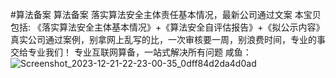 #算法备案
算法备案 落实算法安全主体责任基本情况，最新公司通过文案  本宝贝包括: 《落实算法安全主体基本情况》+《算法安全自评估报告》+《拟公示内容》  真实公司通过案例，别拿网上乱写的比，一次审核要一周，别浪费时间，专业的事交给专业我们！ 专业互联网算备，一站式解决所有问题
咸鱼：
![Screenshot_2023-12-21-22-23-00-35_0dff84d2da4d0ad](https://github.com/jackThomass/-/assets/38002411/97cd1c1a-e60e-44a2-9d45-814ccb9a2fc3)
